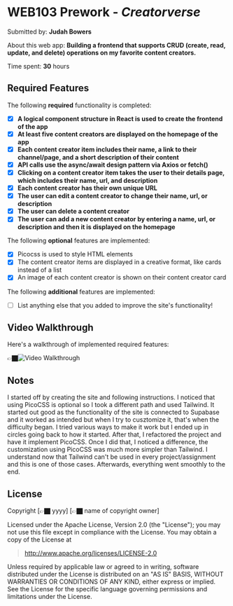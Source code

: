 # WEB103 Prework - *Creatorverse*

Submitted by: **Judah Bowers**

About this web app: **Building a frontend that supports CRUD (create, read, update, and delete) operations on my favorite content creators.**

Time spent: **30** hours

## Required Features

The following **required** functionality is completed:

- [x] **A logical component structure in React is used to create the frontend of the app**
- [x] **At least five content creators are displayed on the homepage of the app**
- [x] **Each content creator item includes their name, a link to their channel/page, and a short description of their content**
- [x] **API calls use the async/await design pattern via Axios or fetch()**
- [x] **Clicking on a content creator item takes the user to their details page, which includes their name, url, and description**
- [x] **Each content creator has their own unique URL**
- [x] **The user can edit a content creator to change their name, url, or description**
- [x] **The user can delete a content creator**
- [x] **The user can add a new content creator by entering a name, url, or description and then it is displayed on the homepage**

The following **optional** features are implemented:

- [x] Picocss is used to style HTML elements
- [x] The content creator items are displayed in a creative format, like cards instead of a list
- [x] An image of each content creator is shown on their content creator card

The following **additional** features are implemented:

* [ ] List anything else that you added to improve the site's functionality!

## Video Walkthrough

Here's a walkthrough of implemented required features:

👉🏿<img src='Creatorverse.gif' title='Creatorverse Walkthrough' width='' alt='Video Walkthrough' />

## Notes

I started off by creating the site and following instructions. I noticed that using PicoCSS is optional so I took a different path and used Tailwind. It started out good as the functionality of the site is connected to Supabase and it worked as intended but when I try to cusztomize it, that's when the difficulty began. I tried various ways to make it work but I ended up in circles going back to how it started. After that, I refactored the project and have it implement PicoCSS. Once I did that, I noticed a difference, the customization using PicoCSS was much more simpler than Tailwind. I understand now that Tailwind can't be used in every project/assignment and this is one of those cases. Afterwards, everything went smoothly to the end. 

## License

Copyright [👉🏿 yyyy] [👉🏿 name of copyright owner]

Licensed under the Apache License, Version 2.0 (the "License"); you may not use this file except in compliance with the License. You may obtain a copy of the License at

> http://www.apache.org/licenses/LICENSE-2.0

Unless required by applicable law or agreed to in writing, software distributed under the License is distributed on an "AS IS" BASIS, WITHOUT WARRANTIES OR CONDITIONS OF ANY KIND, either express or implied. See the License for the specific language governing permissions and limitations under the License.
